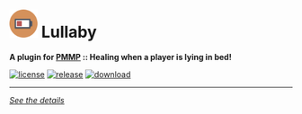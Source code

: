 # <img src="./assets/icon/index.svg" height="50" width="50"> Lullaby  
__A plugin for [PMMP](https://pmmp.io) :: Healing when a player is lying in bed!__  

[![license](https://img.shields.io/github/license/Blugin/Lullaby-PMMP.svg?label=License)](./LICENSE)
[![release](https://img.shields.io/github/release/Blugin/Lullaby-PMMP.svg?label=Release)](../../releases/latest)
[![download](https://img.shields.io/github/downloads/Blugin/Lullaby-PMMP/total.svg?label=Download)](../../releases/latest)
  
*****
  
[*See the details*](../../wiki)  
